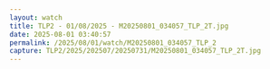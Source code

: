 ```yaml
---
layout: watch
title: TLP2 - 01/08/2025 - M20250801_034057_TLP_2T.jpg
date: 2025-08-01 03:40:57
permalink: /2025/08/01/watch/M20250801_034057_TLP_2
capture: TLP2/2025/202507/20250731/M20250801_034057_TLP_2T.jpg
---
```


